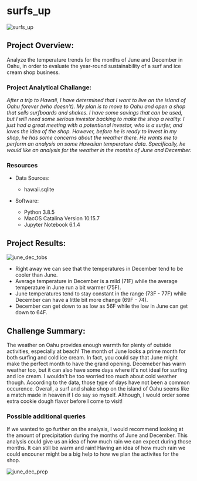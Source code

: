 # surfs_up

![surfs_up](https://user-images.githubusercontent.com/36451701/142957278-96487c83-2173-4e90-af7d-e386b2b4c2bc.png)

## Project Overview:
Analyze the temperature trends for the months of June and December in Oahu, in order to evaluate the year-round sustainability of a surf and ice cream shop business.

### Project Analytical Challange:
*After a trip to Hawaii, I have determined that I want to live on the island of Oahu forever (who doesn't). My plan is to move to Oahu and open a shop that sells surfboards and shakes.  I have some savings that can be used, but I will need some serious investor backing to make the shop a reality. I just had a great meeting with a potentional investor, who is a surfer, and loves the idea of the shop.  However, before he is ready to invest in my shop, he has some concerns about the weather there.  He wants me to perform an analysis on some Hawaiian temperature data.  Specifically, he would like an analysis for the weather in the months of June and December.*

### Resources
- Data Sources:
    - hawaii.sqlite
    
- Software:
    - Python 3.8.5
    - MacOS Catalina Version 10.15.7
    - Jupyter Notebook 6.1.4
    
## Project Results:

![june_dec_tobs](https://user-images.githubusercontent.com/36451701/122454529-7ff9c580-cf79-11eb-9e68-46193324a60a.png)

- Right away we can see that the temperatures in December tend to be cooler than June. 
- Average temperature in December is a mild (71F) while the average temperature in June run a bit warmer (75F).
- June temperatures tend to stay constant in the range (73F - 77F) while December can have a little bit more change (69F - 74).
- December can get down to as low as 56F while the low in June can get down to 64F.

## Challenge Summary:

The weather on Oahu provides enough warmth for plenty of outside activities, especially at beach! The month of June looks a prime month for both surfing and cold ice cream. In fact, you could say that June might make the perfect month to have the grand opening.  Decemeber has warm weather too, but it can also have some days where it's not ideal for surfing and ice cream.  I wouldn't be too worried too much about cold weather though.  According to the data, those type of days have not been a common occurence.  Overall, a surf and shake shop on the island of Oahu seems like a match made in heaven if I do say so myself.  Although, I would order some extra cookie dough flavor before I come to visit!

### Possible additional queries

If we wanted to go further on the analysis, I would recommend looking at the amount of precipitation during the months of June and December.  This analysis could give us an idea of how much rain we can expect during those months. It can still be warm and rain!  Having an idea of how much rain we could encouner might be a big help to how we plan the activites for the shop.

![june_dec_prcp](https://user-images.githubusercontent.com/36451701/122453863-b08d2f80-cf78-11eb-9f67-b41a9d666f8d.png)


